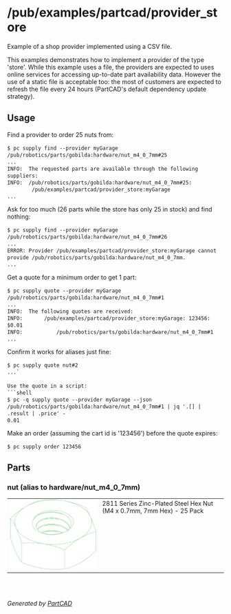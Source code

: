 # /pub/examples/partcad/provider_store

Example of a shop provider implemented using a CSV file.

This examples demonstrates how to implement a provider of the type 'store'.
While this example uses a file, the providers are expected to uses online
services for accessing up-to-date part availability data.
However the use of a static file is acceptable too: the most of customers
are expected to refresh the file every 24 hours (PartCAD's default
dependency update strategy).


## Usage
Find a provider to order 25 nuts from:
```shell
$ pc supply find --provider myGarage /pub/robotics/parts/gobilda:hardware/nut_m4_0_7mm#25
...
INFO:  The requested parts are available through the following suppliers:
INFO:  /pub/robotics/parts/gobilda:hardware/nut_m4_0_7mm#25:
		/pub/examples/partcad/provider_store:myGarage
...
```

Ask for too much (26 parts while the store has only 25 in stock) and find nothing:
```shell
$ pc supply find --provider myGarage /pub/robotics/parts/gobilda:hardware/nut_m4_0_7mm#26
...
ERROR: Provider /pub/examples/partcad/provider_store:myGarage cannot provide /pub/robotics/parts/gobilda:hardware/nut_m4_0_7mm.
...
```

Get a quote for a minimum order to get 1 part:
```shell
$ pc supply quote --provider myGarage /pub/robotics/parts/gobilda:hardware/nut_m4_0_7mm#1
...
INFO:  The following quotes are received:
INFO:  		/pub/examples/partcad/provider_store:myGarage: 123456: $0.01
INFO:  			/pub/robotics/parts/gobilda:hardware/nut_m4_0_7mm#1
...
```

Confirm it works for aliases just fine:
```shell
$ pc supply quote nut#2
...`

Use the quote in a script:
```shell
$ pc -q supply quote --provider myGarage --json /pub/robotics/parts/gobilda:hardware/nut_m4_0_7mm#1 | jq '.[] | .result | .price' -
0.01
```

Make an order (assuming the cart id is '123456') before the quote expires:
```shell
$ pc supply order 123456
```


## Parts

### nut (alias to hardware/nut_m4_0_7mm)
<table><tr>
<td valign=top><a href="nut.step"><img src="././nut.svg" style="width: auto; height: auto; max-width: 200px; max-height: 200px;"></a></td>
<td valign=top>2811 Series Zinc-Plated Steel Hex Nut (M4 x 0.7mm, 7mm Hex) - 25 Pack</td>
</tr></table>

<br/><br/>

*Generated by [PartCAD](https://partcad.org/)*
